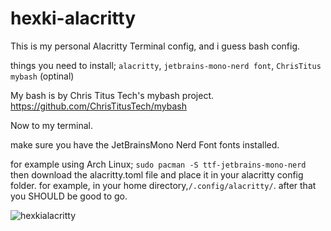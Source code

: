 # hexki-alacritty
This is my personal Alacritty Terminal config, and i guess bash config.

things you need to install;
``alacritty``,
``jetbrains-mono-nerd font``,
``ChrisTitus mybash`` (optinal)

My bash is by Chris Titus Tech's mybash project. 
https://github.com/ChrisTitusTech/mybash

Now to my terminal. 

make sure you have the JetBrainsMono Nerd Font fonts installed.

for example using Arch Linux;
``sudo pacman -S ttf-jetbrains-mono-nerd``
then download the alacritty.toml file and place it in your alacritty config folder. for example, in your home directory,``/.config/alacritty/``.
after that you SHOULD be good to go.

![hexkialacritty](https://github.com/user-attachments/assets/119fbff8-ce34-4ea8-9ab7-1d9166a982bd)
